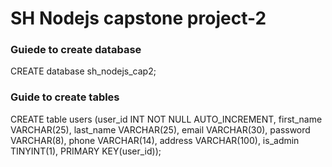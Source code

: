 # SH Nodejs capstone project-2 

### Guiede to create database
CREATE database sh_nodejs_cap2;

### Guide to create tables
CREATE table users (user_id INT NOT NULL AUTO_INCREMENT, first_name VARCHAR(25), last_name VARCHAR(25), email VARCHAR(30), password VARCHAR(8), phone VARCHAR(14), address VARCHAR(100), is_admin TINYINT(1), PRIMARY KEY(user_id));
